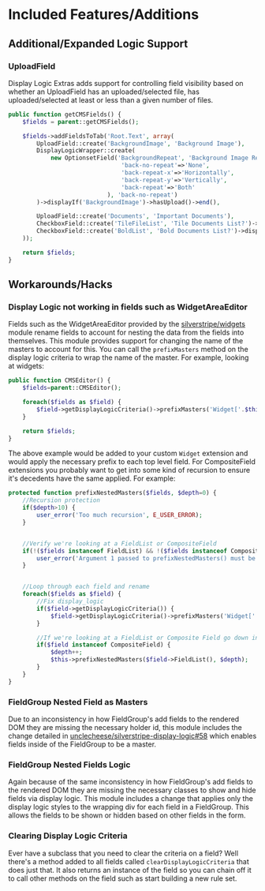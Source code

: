 Included Features/Additions
=================
## Additional/Expanded Logic Support
### UploadField
Display Logic Extras adds support for controlling field visibility based on whether an UploadField has an uploaded/selected file, has uploaded/selected at least or less than a given number of files.


```php
public function getCMSFields() {
    $fields = parent::getCMSFields();

    $fields->addFieldsToTab('Root.Text', array(
        UploadField::create('BackgroundImage', 'Background Image'),
        DisplayLogicWrapper::create(
            new OptionsetField('BackgroundRepeat', 'Background Image Repeat Style', array(
                                'back-no-repeat'=>'None',
                                'back-repeat-x'=>'Horizontally',
                                'back-repeat-y'=>'Vertically',
                                'back-repeat'=>'Both'
                            ), 'back-no-repeat')
        )->displayIf('BackgroundImage')->hasUpload()->end(),

        UploadField::create('Documents', 'Important Documents'),
        CheckboxField::create('TileFileList', 'Tile Documents List?')->displayIf('Documents')->hasUploadedAtLeast(6)->end(),
        CheckboxField::create('BoldList', 'Bold Documents List?')->displayIf('Documents')->hasUploadedLessThan(6)->end()
    ));

    return $fields;
}
```


## Workarounds/Hacks

### Display Logic not working in fields such as WidgetAreaEditor
Fields such as the WidgetAreaEditor provided by the [silverstripe/widgets](https://github.com/silverstripe/silverstripe-widgets) module rename fields to account for nesting the data from the fields into themselves. This module provides support for changing the name of the masters to account for this. You can call the ``prefixMasters`` method on the display logic criteria to wrap the name of the master. For example, looking at widgets:

```php
public function CMSEditor() {
    $fields=parent::CMSEditor();

    foreach($fields as $field) {
        $field->getDisplayLogicCriteria()->prefixMasters('Widget['.$this->ID.']');
    }

    return $fields;
}
```

The above example would be added to your custom ``Widget`` extension and would apply the necessary prefix to each top level field. For CompositeField extensions you probably want to get into some kind of recursion to ensure it's decedents have the same applied. For example:

```php
protected function prefixNestedMasters($fields, $depth=0) {
    //Recursion protection
    if($depth>10) {
        user_error('Too much recursion', E_USER_ERROR);
    }


    //Verify we're looking at a FieldList or CompositeField
    if(!($fields instanceof FieldList) && !($fields instanceof CompositeField)) {
        user_error('Argument 1 passed to prefixNestedMasters() must be an instance of FieldList or CompositeField', E_USER_ERROR);
    }


    //Loop through each field and rename
    foreach($fields as $field) {
        //Fix display_logic
        if($field->getDisplayLogicCriteria()) {
            $field->getDisplayLogicCriteria()->prefixMasters('Widget['.$this->ID.']');
        }

        //If we're looking at a FieldList or Composite Field go down into it
        if($field instanceof CompositeField) {
            $depth++;
            $this->prefixNestedMasters($field->FieldList(), $depth);
        }
    }
}
```


### FieldGroup Nested Field as Masters
Due to an inconsistency in how FieldGroup's add fields to the rendered DOM they are missing the necessary holder id, this module includes the change detailed in [unclecheese/silverstripe-display-logic#58](https://github.com/unclecheese/silverstripe-display-logic/pull/58) which enables fields inside of the FieldGroup to be a master.

### FieldGroup Nested Fields Logic
Again because of the same inconsistency in how FieldGroup's add fields to the rendered DOM they are missing the necessary classes to show and hide fields via display logic. This module includes a change that applies only the display logic styles to the wrapping div for each field in a FieldGroup. This allows the fields to be shown or hidden based on other fields in the form.

### Clearing Display Logic Criteria
Ever have a subclass that you need to clear the criteria on a field? Well there's a method added to all fields called ``clearDisplayLogicCriteria`` that does just that. It also returns an instance of the field so you can chain off it to call other methods on the field such as start building a new rule set.
